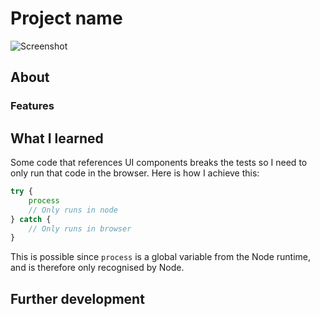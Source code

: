 # Project name

![Screenshot]()

## About

### Features

## What I learned

Some code that references UI components breaks the tests so I need to only run that code in the browser. Here is how I achieve this:

```js
try {
	process
	// Only runs in node
} catch {
	// Only runs in browser
}
```

This is possible since `process` is a global variable from the Node runtime, and is therefore only recognised by Node.

## Further development
